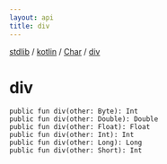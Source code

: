 ```yaml
---
layout: api
title: div
---
```

[stdlib](../../index.html) / [kotlin](../index.html) / [Char](index.html) / [div](div.html)

# div

```
public fun div(other: Byte): Int
public fun div(other: Double): Double
public fun div(other: Float): Float
public fun div(other: Int): Int
public fun div(other: Long): Long
public fun div(other: Short): Int
```
